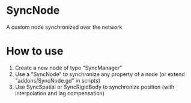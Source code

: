 # SyncNode
A custom node synchronized over the network

# How to use
1. Create a new node of type "SyncManager"
2. Use a "SyncNode" to synchronize any property of a node (or extend "addons/SyncNode.gd" in scripts)
3. Use SyncSpatial or SyncRigidBody to synchronize position (with interpolation and lag compensation)
